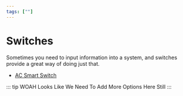 ```yaml
---
tags: [""]
---
```

# Switches

Sometimes you need to input information into a system, and switches provide a great way of doing just that.

- [AC Smart Switch](/add-ons/switches/ac-smart-switch.md)

::: tip WOAH
Looks Like We Need To Add More Options Here Still
:::
